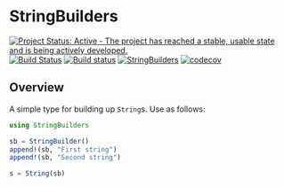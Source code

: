 # StringBuilders

[![Project Status: Active - The project has reached a stable, usable state and is being actively developed.](http://www.repostatus.org/badges/latest/active.svg)](http://www.repostatus.org/#active)
[![Build Status](https://travis-ci.org/davidanthoff/StringBuilders.jl.svg?branch=master)](https://travis-ci.org/davidanthoff/StringBuilders.jl)
[![Build status](https://ci.appveyor.com/api/projects/status/sq0vldeasb7onq0h/branch/master?svg=true)](https://ci.appveyor.com/project/davidanthoff/stringbuilders-jl/branch/master)
[![StringBuilders](http://pkg.julialang.org/badges/StringBuilders_0.6.svg)](http://pkg.julialang.org/?pkg=StringBuilders)
[![codecov](https://codecov.io/gh/davidanthoff/StringBuilders.jl/branch/master/graph/badge.svg)](https://codecov.io/gh/davidanthoff/StringBuilders.jl)

## Overview

A simple type for building up ``String``s. Use as follows:

````julia
using StringBuilders

sb = StringBuilder()
append!(sb, "First string")
append!(sb, "Second string")

s = String(sb)
````
